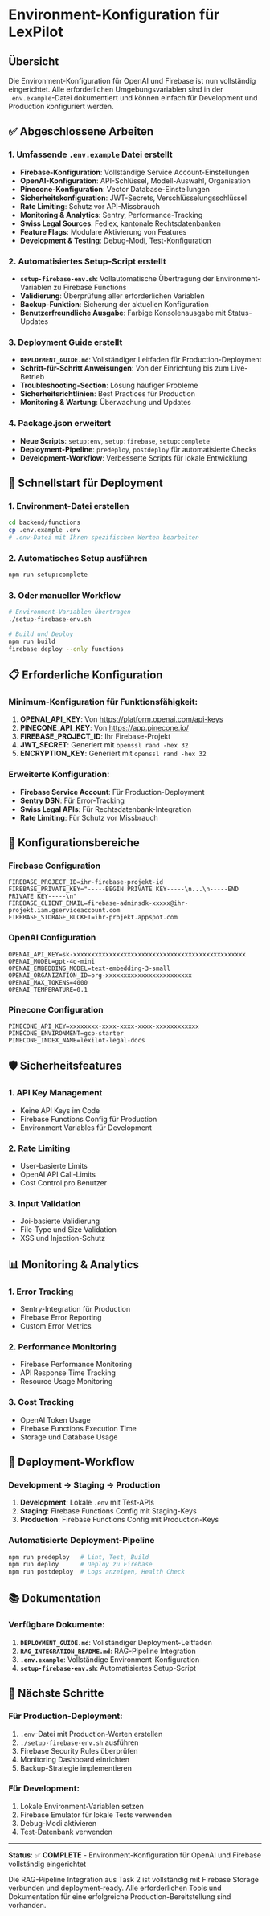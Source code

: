 # Environment-Konfiguration für LexPilot

## Übersicht

Die Environment-Konfiguration für OpenAI und Firebase ist nun vollständig eingerichtet. Alle erforderlichen Umgebungsvariablen sind in der `.env.example`-Datei dokumentiert und können einfach für Development und Production konfiguriert werden.

## ✅ Abgeschlossene Arbeiten

### 1. Umfassende `.env.example` Datei erstellt
- **Firebase-Konfiguration**: Vollständige Service Account-Einstellungen
- **OpenAI-Konfiguration**: API-Schlüssel, Modell-Auswahl, Organisation
- **Pinecone-Konfiguration**: Vector Database-Einstellungen
- **Sicherheitskonfiguration**: JWT-Secrets, Verschlüsselungsschlüssel
- **Rate Limiting**: Schutz vor API-Missbrauch
- **Monitoring & Analytics**: Sentry, Performance-Tracking
- **Swiss Legal Sources**: Fedlex, kantonale Rechtsdatenbanken
- **Feature Flags**: Modulare Aktivierung von Features
- **Development & Testing**: Debug-Modi, Test-Konfiguration

### 2. Automatisiertes Setup-Script erstellt
- **`setup-firebase-env.sh`**: Vollautomatische Übertragung der Environment-Variablen zu Firebase Functions
- **Validierung**: Überprüfung aller erforderlichen Variablen
- **Backup-Funktion**: Sicherung der aktuellen Konfiguration
- **Benutzerfreundliche Ausgabe**: Farbige Konsolenausgabe mit Status-Updates

### 3. Deployment Guide erstellt
- **`DEPLOYMENT_GUIDE.md`**: Vollständiger Leitfaden für Production-Deployment
- **Schritt-für-Schritt Anweisungen**: Von der Einrichtung bis zum Live-Betrieb
- **Troubleshooting-Section**: Lösung häufiger Probleme
- **Sicherheitsrichtlinien**: Best Practices für Production
- **Monitoring & Wartung**: Überwachung und Updates

### 4. Package.json erweitert
- **Neue Scripts**: `setup:env`, `setup:firebase`, `setup:complete`
- **Deployment-Pipeline**: `predeploy`, `postdeploy` für automatisierte Checks
- **Development-Workflow**: Verbesserte Scripts für lokale Entwicklung

## 🚀 Schnellstart für Deployment

### 1. Environment-Datei erstellen
```bash
cd backend/functions
cp .env.example .env
# .env-Datei mit Ihren spezifischen Werten bearbeiten
```

### 2. Automatisches Setup ausführen
```bash
npm run setup:complete
```

### 3. Oder manueller Workflow
```bash
# Environment-Variablen übertragen
./setup-firebase-env.sh

# Build und Deploy
npm run build
firebase deploy --only functions
```

## 📋 Erforderliche Konfiguration

### Minimum-Konfiguration für Funktionsfähigkeit:
1. **OPENAI_API_KEY**: Von https://platform.openai.com/api-keys
2. **PINECONE_API_KEY**: Von https://app.pinecone.io/
3. **FIREBASE_PROJECT_ID**: Ihr Firebase-Projekt
4. **JWT_SECRET**: Generiert mit `openssl rand -hex 32`
5. **ENCRYPTION_KEY**: Generiert mit `openssl rand -hex 32`

### Erweiterte Konfiguration:
- **Firebase Service Account**: Für Production-Deployment
- **Sentry DSN**: Für Error-Tracking
- **Swiss Legal APIs**: Für Rechtsdatenbank-Integration
- **Rate Limiting**: Für Schutz vor Missbrauch

## 🔧 Konfigurationsbereiche

### Firebase Configuration
```env
FIREBASE_PROJECT_ID=ihr-firebase-projekt-id
FIREBASE_PRIVATE_KEY="-----BEGIN PRIVATE KEY-----\n...\n-----END PRIVATE KEY-----\n"
FIREBASE_CLIENT_EMAIL=firebase-adminsdk-xxxxx@ihr-projekt.iam.gserviceaccount.com
FIREBASE_STORAGE_BUCKET=ihr-projekt.appspot.com
```

### OpenAI Configuration
```env
OPENAI_API_KEY=sk-xxxxxxxxxxxxxxxxxxxxxxxxxxxxxxxxxxxxxxxxxxxxxxxx
OPENAI_MODEL=gpt-4o-mini
OPENAI_EMBEDDING_MODEL=text-embedding-3-small
OPENAI_ORGANIZATION_ID=org-xxxxxxxxxxxxxxxxxxxxxxxx
OPENAI_MAX_TOKENS=4000
OPENAI_TEMPERATURE=0.1
```

### Pinecone Configuration
```env
PINECONE_API_KEY=xxxxxxxx-xxxx-xxxx-xxxx-xxxxxxxxxxxx
PINECONE_ENVIRONMENT=gcp-starter
PINECONE_INDEX_NAME=lexilot-legal-docs
```

## 🛡️ Sicherheitsfeatures

### 1. API Key Management
- Keine API Keys im Code
- Firebase Functions Config für Production
- Environment Variables für Development

### 2. Rate Limiting
- User-basierte Limits
- OpenAI API Call-Limits
- Cost Control pro Benutzer

### 3. Input Validation
- Joi-basierte Validierung
- File-Type und Size Validation
- XSS und Injection-Schutz

## 📊 Monitoring & Analytics

### 1. Error Tracking
- Sentry-Integration für Production
- Firebase Error Reporting
- Custom Error Metrics

### 2. Performance Monitoring
- Firebase Performance Monitoring
- API Response Time Tracking
- Resource Usage Monitoring

### 3. Cost Tracking
- OpenAI Token Usage
- Firebase Functions Execution Time
- Storage und Database Usage

## 🔄 Deployment-Workflow

### Development → Staging → Production
1. **Development**: Lokale `.env` mit Test-APIs
2. **Staging**: Firebase Functions Config mit Staging-Keys
3. **Production**: Firebase Functions Config mit Production-Keys

### Automatisierte Deployment-Pipeline
```bash
npm run predeploy   # Lint, Test, Build
npm run deploy      # Deploy zu Firebase
npm run postdeploy  # Logs anzeigen, Health Check
```

## 📚 Dokumentation

### Verfügbare Dokumente:
1. **`DEPLOYMENT_GUIDE.md`**: Vollständiger Deployment-Leitfaden
2. **`RAG_INTEGRATION_README.md`**: RAG-Pipeline Integration
3. **`.env.example`**: Vollständige Environment-Konfiguration
4. **`setup-firebase-env.sh`**: Automatisiertes Setup-Script

## 🎯 Nächste Schritte

### Für Production-Deployment:
1. `.env`-Datei mit Production-Werten erstellen
2. `./setup-firebase-env.sh` ausführen
3. Firebase Security Rules überprüfen
4. Monitoring Dashboard einrichten
5. Backup-Strategie implementieren

### Für Development:
1. Lokale Environment-Variablen setzen
2. Firebase Emulator für lokale Tests verwenden
3. Debug-Modi aktivieren
4. Test-Datenbank verwenden

---

**Status**: ✅ **COMPLETE** - Environment-Konfiguration für OpenAI und Firebase vollständig eingerichtet

Die RAG-Pipeline Integration aus Task 2 ist vollständig mit Firebase Storage verbunden und deployment-ready. Alle erforderlichen Tools und Dokumentation für eine erfolgreiche Production-Bereitstellung sind vorhanden.
